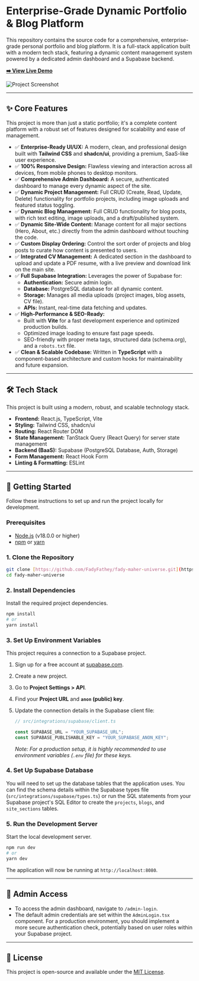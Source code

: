 # Enterprise-Grade Dynamic Portfolio & Blog Platform

This repository contains the source code for a comprehensive, enterprise-grade personal portfolio and blog platform. It is a full-stack application built with a modern tech stack, featuring a dynamic content management system powered by a dedicated admin dashboard and a Supabase backend.

**[➡️ View Live Demo](https://portfolio-fady-fathey.vercel.app/)**

![Project Screenshot](https://images.unsplash.com/photo-1498050108023-c5249f4df085?w=1200&h=600&fit=crop)

---

## ✨ Core Features

This project is more than just a static portfolio; it's a complete content platform with a robust set of features designed for scalability and ease of management.

-   ✅ **Enterprise-Ready UI/UX:** A modern, clean, and professional design built with **Tailwind CSS** and **shadcn/ui**, providing a premium, SaaS-like user experience.
-   ✅ **100% Responsive Design:** Flawless viewing and interaction across all devices, from mobile phones to desktop monitors.
-   ✅ **Comprehensive Admin Dashboard:** A secure, authenticated dashboard to manage every dynamic aspect of the site.
-   ✅ **Dynamic Project Management:** Full CRUD (Create, Read, Update, Delete) functionality for portfolio projects, including image uploads and featured status toggling.
-   ✅ **Dynamic Blog Management:** Full CRUD functionality for blog posts, with rich text editing, image uploads, and a draft/published system.
-   ✅ **Dynamic Site-Wide Content:** Manage content for all major sections (Hero, About, etc.) directly from the admin dashboard without touching the code.
-   ✅ **Custom Display Ordering:** Control the sort order of projects and blog posts to curate how content is presented to users.
-   ✅ **Integrated CV Management:** A dedicated section in the dashboard to upload and update a PDF resume, with a live preview and download link on the main site.
-   ✅ **Full Supabase Integration:** Leverages the power of Supabase for:
    -   **Authentication:** Secure admin login.
    -   **Database:** PostgreSQL database for all dynamic content.
    -   **Storage:** Manages all media uploads (project images, blog assets, CV file).
    -   **APIs:** Instant, real-time data fetching and updates.
-   ✅ **High-Performance & SEO-Ready:**
    -   Built with **Vite** for a fast development experience and optimized production builds.
    -   Optimized image loading to ensure fast page speeds.
    -   SEO-friendly with proper meta tags, structured data (schema.org), and a `robots.txt` file.
-   ✅ **Clean & Scalable Codebase:** Written in **TypeScript** with a component-based architecture and custom hooks for maintainability and future expansion.

---

## 🛠️ Tech Stack

This project is built using a modern, robust, and scalable technology stack.

-   **Frontend:** React.js, TypeScript, Vite
-   **Styling:** Tailwind CSS, shadcn/ui
-   **Routing:** React Router DOM
-   **State Management:** TanStack Query (React Query) for server state management
-   **Backend (BaaS):** Supabase (PostgreSQL Database, Auth, Storage)
-   **Form Management:** React Hook Form
-   **Linting & Formatting:** ESLint

---

## 🚀 Getting Started

Follow these instructions to set up and run the project locally for development.

### Prerequisites

-   [Node.js](https://nodejs.org/) (v18.0.0 or higher)
-   [npm](https://www.npmjs.com/) or [yarn](https://yarnpkg.com/)

### 1. Clone the Repository

```bash
git clone [https://github.com/FadyFathey/fady-maher-universe.git](https://github.com/FadyFathey/fady-maher-universe.git)
cd fady-maher-universe
```

### 2. Install Dependencies

Install the required project dependencies.

```bash
npm install
# or
yarn install
```

### 3. Set Up Environment Variables

This project requires a connection to a Supabase project.

1.  Sign up for a free account at [supabase.com](https://supabase.com/).
2.  Create a new project.
3.  Go to **Project Settings > API**.
4.  Find your **Project URL** and **`anon` (public) key**.
5.  Update the connection details in the Supabase client file:

    ```typescript
    // src/integrations/supabase/client.ts

    const SUPABASE_URL = "YOUR_SUPABASE_URL";
    const SUPABASE_PUBLISHABLE_KEY = "YOUR_SUPABASE_ANON_KEY";
    ```

    *Note: For a production setup, it is highly recommended to use environment variables (`.env` file) for these keys.*

### 4. Set Up Supabase Database

You will need to set up the database tables that the application uses. You can find the schema details within the Supabase types file (`src/integrations/supabase/types.ts`) or run the SQL statements from your Supabase project's SQL Editor to create the `projects`, `blogs`, and `site_sections` tables.

### 5. Run the Development Server

Start the local development server.

```bash
npm run dev
# or
yarn dev
```

The application will now be running at `http://localhost:8080`.

---

## 🔐 Admin Access

-   To access the admin dashboard, navigate to `/admin-login`.
-   The default admin credentials are set within the `AdminLogin.tsx` component. For a production environment, you should implement a more secure authentication check, potentially based on user roles within your Supabase project.

---

## 📜 License

This project is open-source and available under the [MIT License](LICENSE).

